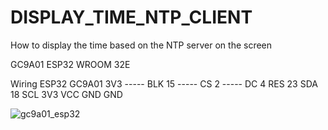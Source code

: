 # DISPLAY_TIME_NTP_CLIENT
How to display the time based on the NTP server on the screen

GC9A01
ESP32 WROOM 32E


Wiring
ESP32    GC9A01
3V3 ----- BLK
15  ----- CS
2   ----- DC
4         RES
23        SDA
18        SCL
3V3       VCC
GND       GND

![gc9a01_esp32](https://github.com/user-attachments/assets/c594118b-cf0c-4c05-b633-f5229ea873fd)
